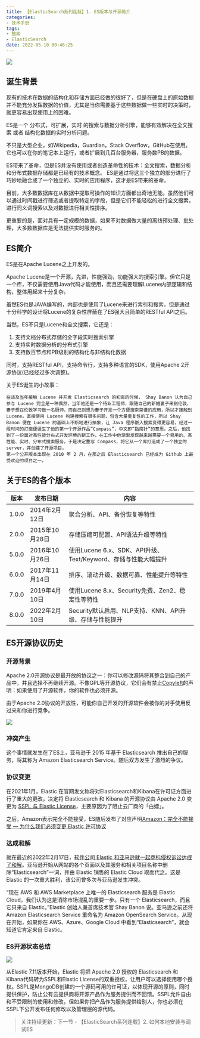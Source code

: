 ```yaml
---
title: 【ElasticSearch系列连载】1. ES版本与开源简介
categories:
- 技术手册
tags:
- 搜索
- ElasticSearch
date: 2022-05-10 00:46:25
---
```


![](https://nginx.mostintelligentape.com/blogimg/202205/es/es_logo.jpg)

## 诞生背景

现有的技术在数据的结构化和存储方面已经做的很好了，但是在硬盘上的原始数据并不能充分发挥数据的价值，尤其是当你需要基于这些数据做一些实时的决策时，就更容易出现使用上的困难。

ES是一个 分布式，可扩展，实时 的搜索与数据分析引擎，能够有效解决在全文搜索 或者 结构化数据的实时分析问题。

不只是大型企业，如Wikipedia，Guardian，Stack Overflow，GitHub在使用。它也可以在你的笔记本上运行，或者扩展到几百台服务器，服务数PB的数据。

ES带来了革命，但是ES并没有使用或者创造革命性的技术：全文搜索，数据分析和分布式数据存储都是已经有的技术概念。
ES是通过将这三个独立的部分进行了巧妙地融合成了一个独立的、实时的应用程序，这才是ES带来的革命。

目前，大多数数据库在从数据中提取可操作的知识方面都出奇地无能。虽然他们可以通过时间戳进行筛选或者提取特定的字段，但是它们不能轻松的进行全文搜索，进行同义词搜索以及对数据进行相关性排序。

更重要的是，面对具有一定规模的数据，如果不对数据做大量的离线预处理、批处理，大多数数据库是无法提供实时服务的。

## ES简介

ES是在Apache Lucene之上开发的。

Apache Lucene是一个开源，先进，性能强劲，功能强大的搜索引擎。但它只是一个库，不仅需要使用Java代码才能使用，而且还需要理解Lucene内部逻辑和结构，整体用起来十分复杂。

虽然ES也是JAVA编写的，内部也是使用了Lucene来进行索引和搜索，但是通过十分科学的设计将Lucene的复杂性屏蔽在了ES强大且简单的RESTful API之后。

当然，ES不只是Lucene和全文搜索，它还是：

1. 支持文档分布式存储的全字段实时搜索引擎
2. 支持实时数据分析的分布式引擎
3. 支持数百节点和PB级别的结构化与非结构化数据

同时，支持RESTful API，支持命令行，支持多种语言的SDK，使用Apache 2开源协议(已经经过多次调整)。

关于ES诞生的小故事：

```
在谈及当年接触 Lucene 并开发 Elasticsearch 的初衷的时候， Shay Banon 认为自己参与 Lucene 完全是一种偶然，当年他还是一个待业工程师，跟随自己的新婚妻子来到伦敦，妻子想在伦敦学习做一名厨师，而自己则想为妻子开发一个方便搜索菜谱的应用，所以才接触到 Lucene。直接使用 Lucene 构建搜索有很多问题，包含大量重复性的工作，所以 Shay Banon 便在 Lucene 的基础上不断地进行抽象，让 Java 程序嵌入搜索变得更容易，经过一段时间的打磨便诞生了他的第一个开源作品“Compass”，中文即“指南针”的意思。之后，他找到了一份面对高性能分布式开发环境的新工作，在工作中他渐渐发现越来越需要一个易用的、高性能、实时、分布式搜索服务，于是决定重写 Compass，将它从一个库打造成了一个独立的 server，并创建了开源项目。
第一个公开版本出现在 2010 年 2 月，在那之后 Elasticsearch 已经成为 Github 上最受欢迎的项目之一。
```

## 关于ES的各个版本

| 版本 | 发布日期 | 内容 |
| --- | --- | --- |
| 1.0.0 | 2014年2月12日 | 聚合分析、API、备份恢复等特性 |
| 2.0.0 | 2015年10月28日 | 存储压缩可配置、API语法升级等特性 |
| 5.0.0 | 2016年10月26日 | 使用Lucene 6.x、SDK、API升级、Text/Keyword、存储与性能大幅提升 |
| 6.0.0 | 2017年11月14日 | 排序、滚动升级、数据可靠、性能提升等特性 |
| 7.0.0 | 2019年4月10日 | 使用Lucene 8.x、Security免费、Zen2、稳定性等特性 |
| 8.0.0 | 2022年2月10日 | Security默认启用、NLP支持、KNN、API升级、存储与性能提升|

## ES开源协议历史

### 开源背景
Apache 2.0开源协议是最开放的协议之一：你可以修改源码将其整合到自己的产品中，并且选择不再继续开源。不像GPL等开源协议，它们会有禁止[Copyleft](https://zh.wikipedia.org/wiki/Copyleft)的声明：如果使用了开源软件，你的软件也必须开源。

由于Apache 2.0协议的开放性，可能你自己开发的开源软件会被你的对手使用反过来和你进行竞争。

![](https://nginx.mostintelligentape.com/blogimg/202205/es/open_source.jpg)

### 冲突产生

这个事情就发生在了ES上，亚马逊于 2015 年基于 Elasticsearch 推出自己的服务，将其称为 Amazon Elasticsearch Service。随后双方发生了激烈的争议。

### 协议变更

在2021年1月，Elastic 在官网发文称将对Elasticsearch和Kibana在许可证方面进行了重大的更改，决定将 Elasticsearch 和 Kibana 的开源协议由 Apache 2.0 变更为 [SSPL 与 Elastic License](https://www.elastic.co/cn/blog/elastic-license-v2)，主要原因为了阻止云厂商的「白嫖」。

之后，Amazon表示完全不能接受，ES随后发布了对应声明[Amazon：完全不能接受 — 为什么我们必须变更 Elastic 许可协议](https://www.elastic.co/cn/blog/why-license-change-aws)

### 达成和解

就在最近的2022年2月17日，[软件公司 Elastic 和亚马逊就一起商标侵权诉讼达成了和解](https://www.elastic.co/cn/blog/elastic-and-amazon-reach-agreement-on-trademark-infringement-lawsuit)。亚马逊开始从网站的各个页面以及其服务和相关项目名称中删除“Elasticsearch”一词，并由 Elastic 销售的 Elastic Cloud 取而代之。这是 Elastic 的一次重大胜利，该公司曾多次与亚马逊发生冲突。

“现在 AWS 和 AWS Marketplace 上唯一的 Elasticsearch 服务是 Elastic Cloud，我们认为这是消除市场混乱的重要一步。只有一个 Elasticsearch，而且它只来自 Elastic。”Elastic 创始人兼首席技术官 Shay Banon 说。亚马逊之前还将 Amazon Elasticsearch Service 重命名为 Amazon OpenSearch Service。从现在开始，如果你在 AWS、Azure、Google Cloud 中看到“Elasticsearch”，就会知道它肯定来自 Elastic。

### ES开源状态总结

![](https://nginx.mostintelligentape.com/blogimg/202205/es/es_license_update.jpg)

从Elastic 7.11版本开始，Elastic 将把 Apache 2.0 授权的 Elasticsearch 和 Kibana代码转为SSPL和Elastic License的双重授权，让用户可以选择使用哪个授权。SSPL是MongoDB创建的一个源码可用的许可证，以体现开源的原则，同时提供保护，防止公有云提供商将开源产品作为服务提供而不回馈。SSPL允许自由和不受限制的使用和修改，但如果你把产品作为服务提供给别人，你也必须在SSPL下公开发布任何修改以及管理层的源代码。

> 关注持续更新：下一节 - 【ElasticSearch系列连载】2. 如何本地安装与调试ES